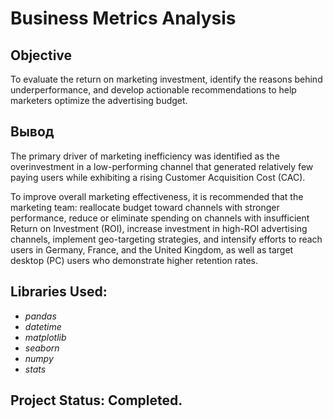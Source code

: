 # Business Metrics Analysis


## Objective

To evaluate the return on marketing investment, identify the reasons behind underperformance, and develop actionable recommendations to help marketers optimize the advertising budget.

## Вывод

The primary driver of marketing inefficiency was identified as the overinvestment in a low-performing channel that generated relatively few paying users while exhibiting a rising Customer Acquisition Cost (CAC).

To improve overall marketing effectiveness, it is recommended that the marketing team: reallocate budget toward channels with stronger performance, reduce or eliminate spending on channels with insufficient Return on Investment (ROI), increase investment in high-ROI advertising channels, implement geo-targeting strategies, and intensify efforts to reach users in Germany, France, and the United Kingdom, as well as target desktop (PC) users who demonstrate higher retention rates.

## Libraries Used:
- *pandas*
- *datetime*
- *matplotlib*
- *seaborn*
- *numpy*
- *stats*

## Project Status: Completed.

